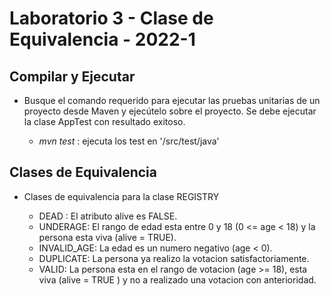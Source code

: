 # Laboratorio 3 - Clase de Equivalencia - 2022-1
## Compilar y Ejecutar
* Busque el comando requerido para ejecutar las pruebas unitarias de un proyecto desde Maven y ejecútelo sobre el proyecto. Se debe ejecutar la clase AppTest con resultado exitoso.

    * _mvn test_ : ejecuta los test en '/src/test/java'

## Clases de Equivalencia
* Clases de equivalencia para la clase REGISTRY

    * DEAD  : El atributo alive es FALSE.
    * UNDERAGE: El rango de edad esta entre 0 y 18 (0 <= age < 18) y la persona esta viva (alive = TRUE).
    * INVALID_AGE: La edad es un numero negativo (age < 0).
    * DUPLICATE: La persona ya realizo la votacion satisfactoriamente.
    * VALID: La persona esta en el rango de votacion (age >= 18), esta viva (alive = TRUE ) y no a realizado una votacion con anterioridad.